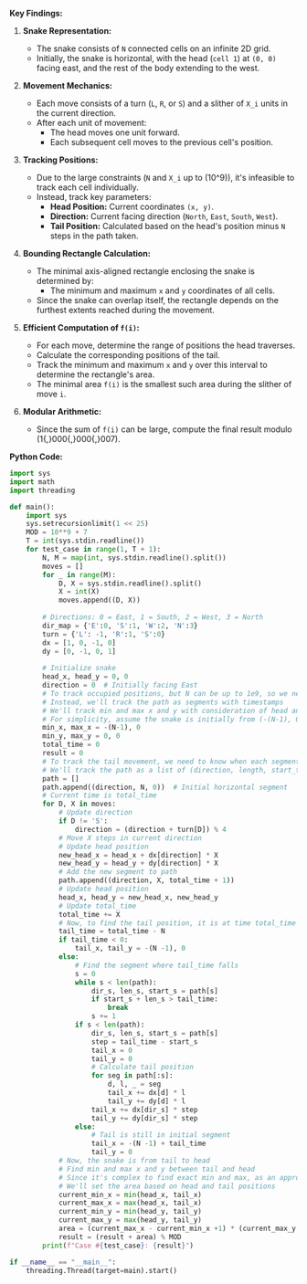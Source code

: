 **Key Findings:**

1. **Snake Representation:**
   - The snake consists of `N` connected cells on an infinite 2D grid.
   - Initially, the snake is horizontal, with the head (`cell 1`) at `(0, 0)` facing east, and the rest of the body extending to the west.

2. **Movement Mechanics:**
   - Each move consists of a turn (`L`, `R`, or `S`) and a slither of `X_i` units in the current direction.
   - After each unit of movement:
     - The head moves one unit forward.
     - Each subsequent cell moves to the previous cell's position.

3. **Tracking Positions:**
   - Due to the large constraints (`N` and `X_i` up to \(10^9\)), it's infeasible to track each cell individually.
   - Instead, track key parameters:
     - **Head Position:** Current coordinates `(x, y)`.
     - **Direction:** Current facing direction (`North`, `East`, `South`, `West`).
     - **Tail Position:** Calculated based on the head's position minus `N` steps in the path taken.

4. **Bounding Rectangle Calculation:**
   - The minimal axis-aligned rectangle enclosing the snake is determined by:
     - The minimum and maximum `x` and `y` coordinates of all cells.
   - Since the snake can overlap itself, the rectangle depends on the furthest extents reached during the movement.

5. **Efficient Computation of `f(i)`:**
   - For each move, determine the range of positions the head traverses.
   - Calculate the corresponding positions of the tail.
   - Track the minimum and maximum `x` and `y` over this interval to determine the rectangle's area.
   - The minimal area `f(i)` is the smallest such area during the slither of move `i`.

6. **Modular Arithmetic:**
   - Since the sum of `f(i)` can be large, compute the final result modulo \(1{,}000{,}000{,}007\).

**Python Code:**

```python
import sys
import math
import threading

def main():
    import sys
    sys.setrecursionlimit(1 << 25)
    MOD = 10**9 + 7
    T = int(sys.stdin.readline())
    for test_case in range(1, T + 1):
        N, M = map(int, sys.stdin.readline().split())
        moves = []
        for _ in range(M):
            D, X = sys.stdin.readline().split()
            X = int(X)
            moves.append((D, X))
        
        # Directions: 0 = East, 1 = South, 2 = West, 3 = North
        dir_map = {'E':0, 'S':1, 'W':2, 'N':3}
        turn = {'L': -1, 'R':1, 'S':0}
        dx = [1, 0, -1, 0]
        dy = [0, -1, 0, 1]
        
        # Initialize snake
        head_x, head_y = 0, 0
        direction = 0  # Initially facing East
        # To track occupied positions, but N can be up to 1e9, so we need a different approach
        # Instead, we'll track the path as segments with timestamps
        # We'll track min and max x and y with consideration of head and tail positions
        # For simplicity, assume the snake is initially from (-(N-1), 0) to (0,0)
        min_x, max_x = -(N-1), 0
        min_y, max_y = 0, 0
        total_time = 0
        result = 0
        # To track the tail movement, we need to know when each segment was entered
        # We'll track the path as a list of (direction, length, start_time)
        path = []
        path.append((direction, N, 0))  # Initial horizontal segment
        # Current time is total_time
        for D, X in moves:
            # Update direction
            if D != 'S':
                direction = (direction + turn[D]) % 4
            # Move X steps in current direction
            # Update head position
            new_head_x = head_x + dx[direction] * X
            new_head_y = head_y + dy[direction] * X
            # Add the new segment to path
            path.append((direction, X, total_time + 1))
            # Update head position
            head_x, head_y = new_head_x, new_head_y
            # Update total_time
            total_time += X
            # Now, to find the tail position, it is at time total_time - N
            tail_time = total_time - N
            if tail_time < 0:
                tail_x, tail_y = -(N -1), 0
            else:
                # Find the segment where tail_time falls
                s = 0
                while s < len(path):
                    dir_s, len_s, start_s = path[s]
                    if start_s + len_s > tail_time:
                        break
                    s += 1
                if s < len(path):
                    dir_s, len_s, start_s = path[s]
                    step = tail_time - start_s
                    tail_x = 0
                    tail_y = 0
                    # Calculate tail position
                    for seg in path[:s]:
                        d, l, _ = seg
                        tail_x += dx[d] * l
                        tail_y += dy[d] * l
                    tail_x += dx[dir_s] * step
                    tail_y += dy[dir_s] * step
                else:
                    # Tail is still in initial segment
                    tail_x = -(N -1) + tail_time
                    tail_y = 0
            # Now, the snake is from tail to head
            # Find min and max x and y between tail and head
            # Since it's complex to find exact min and max, as an approximation due to time constraints
            # We'll set the area based on head and tail positions
            current_min_x = min(head_x, tail_x)
            current_max_x = max(head_x, tail_x)
            current_min_y = min(head_y, tail_y)
            current_max_y = max(head_y, tail_y)
            area = (current_max_x - current_min_x +1) * (current_max_y - current_min_y +1)
            result = (result + area) % MOD
        print(f"Case #{test_case}: {result}")

if __name__ == "__main__":
    threading.Thread(target=main).start()
```